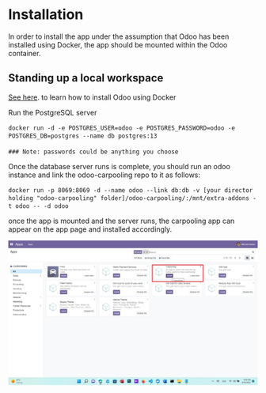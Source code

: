 # Installation

In order to install the app under the assumption that Odoo has been installed using Docker, the app should be
mounted within the Odoo container.

## Standing up a local workspace

[See here](https://hub.docker.com/_/odoo/). to learn how to install Odoo using Docker

Run the PostgreSQL server
```
docker run -d -e POSTGRES_USER=odoo -e POSTGRES_PASSWORD=odoo -e POSTGRES_DB=postgres --name db postgres:13

### Note: passwords could be anything you choose
```
Once the database server runs is complete, you should run an odoo instance and link the odoo-carpooling repo to it as follows:
```
docker run -p 8069:8069 -d --name odoo --link db:db -v [your director holding "odoo-carpooling" folder]/odoo-carpooling/:/mnt/extra-addons -t odoo -- -d odoo
```
once the app is mounted and the server runs, the carpooling app can appear on the app page and installed accordingly.

![App Image](./installation.png)
